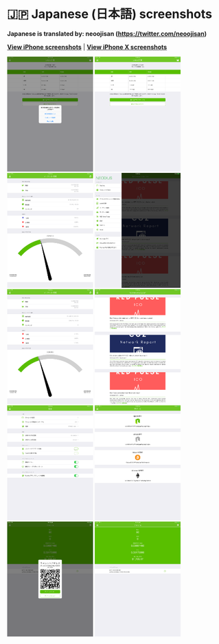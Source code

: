# 🇯🇵 Japanese (日本語) screenshots

**Japanese is translated by: neoojisan (https://twitter.com/neoojisan)**

[**View iPhone screenshots**](../iPhone/japanese-screenshots.md) | [**View iPhone X screenshots**](../iPhone%20X/japanese-screenshots.md)

<img src="screen-gas-calculation-options.png" width="200" alt="GASの計算 - 方法を選択"> <img src="screen-gas-calculation.png" width="200" alt="GASの計算"> <img src="screen-gas-market-info.png" width="200" alt="マーケット情報"> <img src="screen-menu.png" width="200" alt="Neodius"> <img src="screen-neo-market-info.png" width="200" alt="マーケット情報"> <img src="screen-neo-news-today.png" width="200" alt="NEO News Today"> <img src="screen-settings.png" width="200" alt="設定"> <img src="screen-tip-jar.png" width="200" alt="サポート"> <img src="screen-wallet-qr-code.png" width="200" alt="現在のウォレット - アドレスをシェア"> <img src="screen-wallet.png" width="200" alt="現在のウォレット">